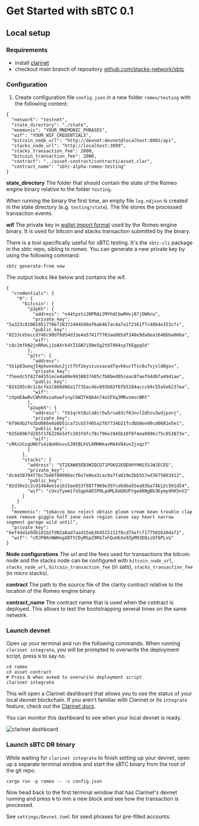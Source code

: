 # Get Started with sBTC 0.1

## Local setup
### Requirements
* install [clarinet](https://github.com/hirosystems/clarinet)
* checkout main branch of repository [github.com/stacks-network/sbtc](https://github.com/stacks-network/sbtc)

### Configuration
1. Create configuration file `config.json` in a new folder `romeo/testing` with the following content:
```
{
  "network": "testnet",
  "state_directory": "./state",
  "mnemonic": "YOUR_MNEMONIC_PHRASES",
  "wif": "YOUR_WIF_CREDENTIALS",
  "bitcoin_node_url": "http://devnet:devnet@localhost:8001/api",
  "stacks_node_url": "http://localhost:3999",
  "stacks_transaction_fee": 2000,
  "bitcoin_transaction_fee": 2000,
  "contract": "../asset-contract/contracts/asset.clar",
  "contract_name": "sbtc-alpha-romeo-testing"
}
```

**state_directory**
The folder that should contain the state of the Romeo engine binary relative to the folder `testing`.

When running the binary the first time,
an empty file `log.ndjson` is created in the state directory (e.g. `testing/state`). The file stores the processed transaction events.

**wif**
The private key in [wallet import format](https://en.bitcoin.it/wiki/Wallet_import_format) used by the Romeo engine binary. It is used for bitcoin and stacks transaction submitted by the binary.

There is a tool specifically useful for sBTC testing. It's the `sbtc-cli` package in the sbtc repo, sibling to romeo. You can generate a new private key by using the following command:

```
sbtc generate-from new
```

The output looks like below and contains the wif.
```
{
  "credentials": {
    "0": {
      "bitcoin": {
        "p2pkh": {
          "address": "n44tpstz2NPRAz2MYhdCbwRHvj87jDW6nu",
          "private_key": "5a323c81001951770e728372484b90af6ab467ac4a7a1f2361f7c48b4e353cfc",
          "public_key": "0233ce5eccd746c90df6d54d33e4a5741f7703ae085df340e9da8ea1648bba066a",
          "wif": "cQc2mfkN2jnRReLj1oAXrk4YZ1GN7i5Ne5g2tbTdH4sp7XEgpgSd"
        },
        "p2tr": {
          "address": "tb1p83weqj54pkwxedwc2jctfhf2eyszuvsavad7qvk6ucffsc8u7vjsld0gxv",
          "private_key": "f5eedc5f82f44551ece4a80e9930037485cfb8bed05ceac8faefb4dbfa4941ae",
          "public_key": "024205c0c1cbcfe2c866d06a17735ac4bc893b02f6fb5284acccb9c55a5e6237ea",
          "wif": "cVpmEAwBvCWhhRxsaXwwfsnyCkWZYkQA4n74oSFXq3MRvxmvcBRt"
        },
        "p2wpkh": {
          "address": "tb1qrkt8ula8cr5w5rsa83cf63nvl2dhzu3wdjpxnj",
          "private_key": "6f964b2fe3bd066e0a0b51ca72cb57405a2f87734b21fcdbb8ee90cd0681e5e1",
          "public_key": "035b8967d295f1f6220e5dfc203fdfc78c796e1945b10f8f4ea9996c75c053873e",
          "wif": "cRKcUCoqUWbTs4iQeHUxvuSJNtBLhVL6MHWkavM44V84un2jxqz7"
        }
      },
      "stacks": {
        "address": "ST2EAW85EB3WZQCGT1PGKG2EQDXHYHH15SJWJECEG",
        "private_key": "dc4438704f7bc7bd6f08906ecf6e7e0ea3cac9a7fa019e2bb557ed3675863412",
        "public_key": "02d38e1c2cd1404ee1e1b15ae833f887f969e397cebdba55ea03ba74b12c501d54",
        "wif": "cUxsTywm1foSgpkAESPHLpdMLEmGKUFtgeA8NgBb3KymydhK5nV2"
      }
    }
  },
  "mnemonic": "tobacco box reject obtain gloom cream bean trouble clap seek remove giggle half zone neck region canoe say heart narrow segment garage wild until",
  "private_key": "6ef44d1e9db101b2fd02a8ad7aad15eb3b4515111f8cd75efcf177501630da72",
  "wif": "cRJP8KnNWHogXDTtCDyMSpZ9RG7xFQuHEXe9ZpM93DQizQf8PLxG"
}
```

**Node configurations**
The url and the fees used for transactions the bitcoin node and the stacks node can be configured with `bitcoin_node_url`, `stacks_node_url`, `bitcoin_transaction_fee` (in sats), `stacks_transaction_fee` (in micro stacks).

**contract**
The path to the source file of the clarity contract relative to the location of the Romeo engine binary.

**contract_name**
The contract name that is used when the contract is deployed. This allows to test the bootstrapping several times on the same network.


### Launch devnet

Open up your terminal and run the following commands. When running `clarinet integrate`, you will be prompted to overwrite the deployment script, press `N` to say no.

```
cd romeo
cd asset-contract
# Press N when asked to overwrite deployment script
clarinet integrate
```

This will open a Clarinet dashboard that allows you to see the status of your local devnet blockchain. If you aren't familiar with Clarinet or its `integrate` feature, check out the [Clarinet docs](https://github.com/hirosystems/clarinet).

You can monitor this dashboard to see when your local devnet is ready.

![clarinet dashboard](https://user-images.githubusercontent.com/1449049/258456703-44d219ae-3516-47a3-aa4b-d3e6dc6a8f6a.png)

### Launch sBTC DR binary
While waiting for `clarinet integrate` to finish setting up your devnet, open up a separate terminal window and start the sBTC binary from the root of the git repo.

```
cargo run -p romeo -- -c config.json
```

Now head back to the first terminal window that has Clarinet's devnet running and press `N` to min a new block and see how the transaction is processed.

See `settings/Devnet.toml` for seed phrases for pre-filled accounts.

